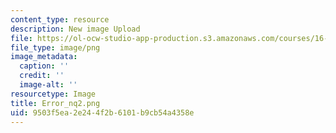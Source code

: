 ```yaml
---
content_type: resource
description: New image Upload
file: https://ol-ocw-studio-app-production.s3.amazonaws.com/courses/16-90-computational-methods-in-aerospace-engineering-spring-2014/9503f5ea2e244f2b6101b9cb54a4358e_Error_nq2.png
file_type: image/png
image_metadata:
  caption: ''
  credit: ''
  image-alt: ''
resourcetype: Image
title: Error_nq2.png
uid: 9503f5ea-2e24-4f2b-6101-b9cb54a4358e
---
```

